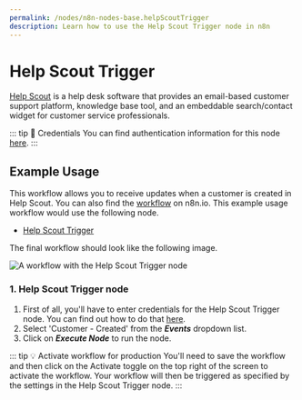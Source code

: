 ```yaml
---
permalink: /nodes/n8n-nodes-base.helpScoutTrigger
description: Learn how to use the Help Scout Trigger node in n8n
---
```


# Help Scout Trigger

[Help Scout](https://www.helpscout.com/) is a help desk software that provides an email-based customer support platform, knowledge base tool, and an embeddable search/contact widget for customer service professionals.

::: tip 🔑 Credentials
You can find authentication information for this node [here](../../../credentials/HelpScout/README.md).
:::

## Example Usage

This workflow allows you to receive updates when a customer is created in Help Scout. You can also find the [workflow](https://n8n.io/workflows/669) on n8n.io. This example usage workflow would use the following node.
- [Help Scout Trigger]()

The final workflow should look like the following image.

![A workflow with the Help Scout Trigger node](./workflow.png)

### 1. Help Scout Trigger node

1. First of all, you'll have to enter credentials for the Help Scout Trigger node. You can find out how to do that [here](../../../credentials/helpScout/README.md).
2. Select 'Customer - Created' from the ***Events*** dropdown list.
3. Click on ***Execute Node*** to run the node.

::: tip 💡 Activate workflow for production
You'll need to save the workflow and then click on the Activate toggle on the top right of the screen to activate the workflow. Your workflow will then be triggered as specified by the settings in the Help Scout Trigger node.
:::
